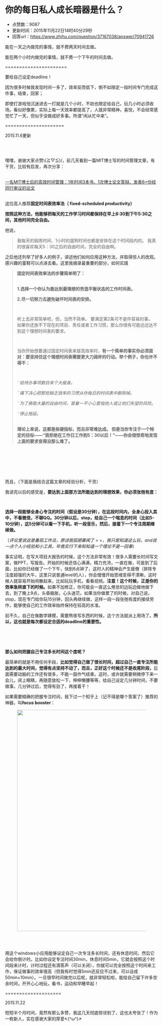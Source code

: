 # 你的每日私人成长暗器是什么？
- 点赞数：9087
- 更新时间：2015年11月22日14时40分29秒
- 回答url：https://www.zhihu.com/question/37167038/answer/70941726
<body>
 <p data-pid="9Nv5MiQS">能在一天之内做完的事情，就不费两天时间去做。</p>
 <p data-pid="R29GTcma">能在两个小时内做完的事情，就不费一个下午的时间去做。</p>
 <p data-pid="06X_6XSo">======================</p>
 <p data-pid="YEKR-6lh">要给自己设定deadline！</p>
 <p data-pid="n-ZhP1IM">因为很多时候我发现时间一多了，效率反而低下，倒不如限定一段时间专门完成这件事，结束，回家；</p>
 <p data-pid="__FuBrcz">即使打游戏怕沉迷进去一打就是几个小时，不妨也限定给自己，玩几小时必须收场。看似好像累，实际上每一天效率都提高了，人就非常精神，喜悦，不会经常感觉忙了一天，但似乎没做成好多事。所谓“闲从忙中来”。</p>
 <p data-pid="nljMuk0R">=====================</p>
 <p data-pid="F0h0LAL4">2015.11.6更新</p>
 <br>
 <br>
 <p data-pid="f6rqzJLz">嘿嘿，谢谢大家点赞\(≧▽≦)/，前几天看到一篇MIT博士写的时间管理文章，有干货，比较有启发，再次分享：</p>
 <br><a href="https://link.zhihu.com/?target=http%3A//mp.weixin.qq.com/s%3F__biz%3DMzA4MzQxMTAwNA%3D%3D%26mid%3D208718439%26idx%3D1%26sn%3D26a4926b52d543d91d3d9d5f54ec1b51%26scene%3D2%26srcid%3DpVLFzDPytXsEz11z3r3T%26from%3Dgroupmessage%26isappinstalled%3D0%23rd" class=" wrap external" target="_blank" rel="nofollow noreferrer">一名MIT博士后的高效时间管理：1年时间3本书、1次博士论文答辩、发表6+份经同行审议的论文</a>
 <br>
 <br>
 <p data-pid="hykz-zpp">这位高人推荐<strong>固定时间表效率法（ fixed-scheduled productivity）</strong></p>
 <p data-pid="nP1eClh8"><b>按照这种方法，他能够把每天的工作学习时间都保持在早上8:30到下午5:30之间，其他时间完全自由。</b></p>
 <p data-pid="po09SkST">他说，</p>
 <blockquote data-pid="uSCNF3pT">
  我每天的锻炼时间、1小时的遛狗时间也都是安排在这个时间段内的。 我真的很喜欢每天5：30之后的自由时间，完全的自由啊。
 </blockquote>
 <p data-pid="3bRhq221">之后他还列举了好多人的例子，讲述他们如何应用这种方法，并取得惊人的改观。感兴趣的童鞋可以点进去看。这里我摘录最重要的部分，如何实践</p>
 <blockquote data-pid="Aso_xC-Z">
  <strong>固定时间表效率法的步骤简单明了：</strong>
  <br>
  <br>
  <p data-pid="kbRt3VMU"><b>1.选择一个你认为能达到最理想的劳逸平衡状态的工作时间表。</b></p>
  <p data-pid="YpFjCoeF"><b>2.尽一切努力去避免破坏时间表的安排。</b></p>
  <br>
  <p data-pid="5eCg_hnc">听上去非常简单吧，但，当然不简单。 要满足第2条可不是件容易的事。 如果你还放不下现在的项目、责任或者工作习惯，那么你很有可能远远达不到这个理想时间表的要求。</p>
  <br>
  <p data-pid="hQRW1XvW">当你开始想要通过固定时间表来提高效率时，<b>有一个简单的事实你必须面对：要坚持住这个理想时间表需要更大刀阔斧的行动。举个例子，你也许不得不：</b></p>
  <br>
  <p data-pid="wlQqWBwG"><i>¨给待办事项数目来个大瘦身。</i></p>
  <p data-pid="-bBqLG4j"><i>¨痛下决心把那些缺乏效率的习惯从你每日的时间表中删除掉。</i></p>
  <p data-pid="8w36XylX"><i>¨为了换取大量的自由时间，冒着一不小心惹恼他人或让他们失望的风险。</i></p>
  <p data-pid="-Y7I5-HB"><i>¨停止拖延。</i></p>
  <br><b>理论上来说，这都是些硬指标，而且非常难达成。 但是当你专注于一个特定的目标——“我拒绝在工作日工作到5：30以后！”——你会很惊奇地发现上面的要求变得没那么难了。</b>
 </blockquote>
 <br>
 <br>
 <br>
 <br>
 <br>
 <p data-pid="YvH8dhy7">而且，（下面是我结合这篇文章的经验分析，干货）</p>
 <p data-pid="nCG9QtIf">我读完以后的感受是，<strong>要达到上面那方法所能达到的理想效果，你必须张弛有度：</strong></p>
 <br>
 <p data-pid="z58AZQHZ"><strong>选择一段能够全身心专注的时间（假设是30分钟），在这段时间内，全身心投入其中，不看微信，不聊QQ。30分钟以后，stop，给自己一个喘息的时间（比如5-10分钟），这5分钟可以看一下手机，听一段音乐，然后，接着下一个专注周期继续做。</strong></p>
 <p data-pid="ZDZMKx5L">（<i>评论里说这是番茄工作法，原谅我孤陋寡闻了 = =，我只是知道这么玩，and说一点个人小经验和小工具，毕竟实行下来和知道一个理论不是一回事</i>）</p>
 <p data-pid="6uzhF7X6">事实证明，在写大项目大报告的时候，这个方法非常有效！很多人需要长时间写文案，做PPT，写报告。开始的时候还信心满满，精力充沛，一直在做，可是到了后面，比如你已经做了一个下午，快到6点钟了，这时人的精神会产生疲倦（排除专注度超强的大牛，这里只说普通level的人），你会慢慢开始思绪变得不清晰，这时候人就容易开始闲散起来，比如玩玩手机，看看视频。<strong>注意！这个时候，正是你的效率急转直下的时候。</strong>如果不加修正，你可能会一直这么倦怠的边玩边做地做下去，到了晚上9点，头昏脑胀，心头迷茫。如果当你做累了的时候，对自己说，stop，现在专门给你玩15分钟，回头再继续做，这样一段一段张弛有度的接续劳作，能够使自己的工作效率始终保持在较高的水准。</p>
 <p data-pid="3Z3EBXtX">前不久，自己在做数学建模，需要熬夜写东西的时候，这个方法就派上用场了。<b>所以，这也就是每次都设定合适的deadline的重要性。</b></p>
 <br>
 <br>
 <br>
 <p data-pid="Ivo_QZ2v"><strong>那么如何把握自己专注多长时间这个度呢？</strong></p>
 <p data-pid="fHmcoryh">最简单的就是不用任何手段，<strong>比如觉得自己做了很长时间，超过自己一直专注所能达到的最大时间，觉得有点坚持不动了，而且，正好这个时候还不是收尾阶段，</strong>后面需要动脑的工作还有很多，不能一鼓作气结束。这时，或许就需要稍微停下来一会儿，闭上眼睛，再随意放松一下，伸伸懒腰等等，给自己设定几分钟时间，不要做事。几分钟过后，觉得有劲了，再接着干！</p>
 <p data-pid="467cfwOe">如果需要精确的把握专注时间，我下过一个知乎上（记不得是哪个答案了）推荐的神器，叫<strong>focus booster</strong>：</p>
 <figure>
  <img src="https://picx.zhimg.com/50/ddf5abcccd8c7529e7fb559a63853815_720w.jpg?source=1940ef5c" data-rawwidth="729" data-rawheight="88" data-original-token="ddf5abcccd8c7529e7fb559a63853815" class="origin_image zh-lightbox-thumb" width="729" data-original="https://pica.zhimg.com/ddf5abcccd8c7529e7fb559a63853815_r.jpg?source=1940ef5c">
 </figure>
 <br>
 <br>
 <p data-pid="BTYBuba7">用这个windows小应用能够设定自己一次专注多长时间，还有休息时间，然后它会给你倒计时。比如你设定专注时间30min，休息时间5min，它就会按照这个时间段来计时，计时过程还有滴答声（可以关闭），你就可以完全按照这个时间来工作，保证做事的效率很高（但我有时觉得5min还反应不过来，可以设成50min+10min）。一旦很早时间做完以后呢，就非常轻松啦，能给自己留下许多空余时间，开开心心地玩，看书，运动和早睡早起！</p>
 <p data-pid="8uOGIKHm">====================</p>
 <p data-pid="qn_XF1wV">2015.11.22</p>
 <p data-pid="iLc2I_R3">短短半个月时间，竟然有那么多赞，我这几天彻底惊讶到了，这也太夸张了！作为一枚新人，实在感谢大家的厚爱↖(^ω^)↗</p>
</body>